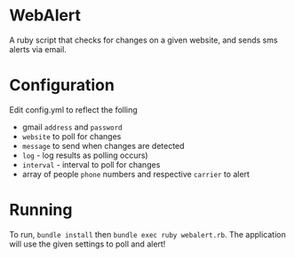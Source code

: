 WebAlert
========

A ruby script that checks for changes on a given website, and sends sms alerts via email.

Configuration
=============

Edit config.yml to reflect the folling
 * gmail `address` and `password`
 * `website` to poll for changes
 * `message` to send when changes are detected
 * `log` - log results as polling occurs)
 * `interval` - interval to poll for changes
 * array of people `phone` numbers and respective `carrier` to alert

Running
=======
To run, `bundle install` then `bundle exec ruby webalert.rb`. The application will use the given settings
to poll and alert!
